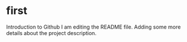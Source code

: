 # first
Introduction to Github
I am editing the README file. Adding some more details about the project description.
